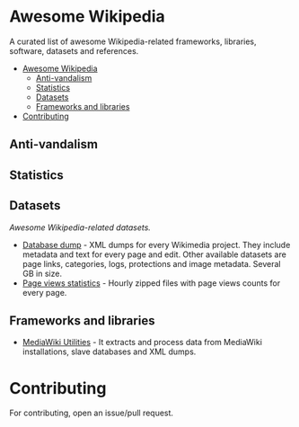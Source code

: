 # Awesome Wikipedia

A curated list of awesome Wikipedia-related frameworks, libraries, software, datasets and references.

- [Awesome Wikipedia](#awesome-wikipedia)
    - [Anti-vandalism](#anti-vandalism)
    - [Statistics](#statistics)
    - [Datasets](#datasets)
    - [Frameworks and libraries](#frameworks-and-libraries)
- [Contributing](#contributing)

## Anti-vandalism


## Statistics


## Datasets

*Awesome Wikipedia-related datasets.*

* [Database dump](http://dumps.wikimedia.org/backup-index.html) - XML dumps for every Wikimedia project. They include metadata and text for every page and edit. Other available datasets are page links, categories, logs, protections and image metadata. Several GB in size.
* [Page views statistics](http://dumps.wikimedia.org/other/pagecounts-raw/) - Hourly zipped files with page views counts for every page.

## Frameworks and libraries

* [MediaWiki Utilities](https://github.com/halfak/Mediawiki-Utilities) - It extracts and process data from MediaWiki installations, slave databases and XML dumps.

# Contributing

For contributing, open an issue/pull request.
